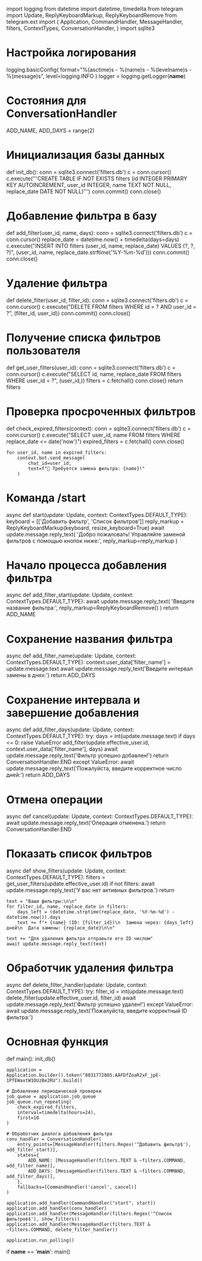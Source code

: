 import logging
from datetime import datetime, timedelta
from telegram import Update, ReplyKeyboardMarkup, ReplyKeyboardRemove
from telegram.ext import (
    Application,
    CommandHandler,
    MessageHandler,
    filters,
    ContextTypes,
    ConversationHandler,
)
import sqlite3

# Настройка логирования
logging.basicConfig(
    format="%(asctime)s - %(name)s - %(levelname)s - %(message)s", level=logging.INFO
)
logger = logging.getLogger(__name__)

# Состояния для ConversationHandler
ADD_NAME, ADD_DAYS = range(2)

# Инициализация базы данных
def init_db():
    conn = sqlite3.connect('filters.db')
    c = conn.cursor()
    c.execute('''CREATE TABLE IF NOT EXISTS filters
                 (id INTEGER PRIMARY KEY AUTOINCREMENT,
                  user_id INTEGER,
                  name TEXT NOT NULL,
                  replace_date DATE NOT NULL)''')
    conn.commit()
    conn.close()

# Добавление фильтра в базу
def add_filter(user_id, name, days):
    conn = sqlite3.connect('filters.db')
    c = conn.cursor()
    replace_date = datetime.now() + timedelta(days=days)
    c.execute("INSERT INTO filters (user_id, name, replace_date) VALUES (?, ?, ?)",
              (user_id, name, replace_date.strftime('%Y-%m-%d')))
    conn.commit()
    conn.close()

# Удаление фильтра
def delete_filter(user_id, filter_id):
    conn = sqlite3.connect('filters.db')
    c = conn.cursor()
    c.execute("DELETE FROM filters WHERE id = ? AND user_id = ?", (filter_id, user_id))
    conn.commit()
    conn.close()

# Получение списка фильтров пользователя
def get_user_filters(user_id):
    conn = sqlite3.connect('filters.db')
    c = conn.cursor()
    c.execute("SELECT id, name, replace_date FROM filters WHERE user_id = ?", (user_id,))
    filters = c.fetchall()
    conn.close()
    return filters

# Проверка просроченных фильтров
def check_expired_filters(context):
    conn = sqlite3.connect('filters.db')
    c = conn.cursor()
    c.execute("SELECT user_id, name FROM filters WHERE replace_date <= date('now')")
    expired_filters = c.fetchall()
    conn.close()
    
    for user_id, name in expired_filters:
        context.bot.send_message(
            chat_id=user_id,
            text=f"🔔 Требуется замена фильтра: {name}!"
        )

# Команда /start
async def start(update: Update, context: ContextTypes.DEFAULT_TYPE):
    keyboard = [['Добавить фильтр', 'Список фильтров']]
    reply_markup = ReplyKeyboardMarkup(keyboard, resize_keyboard=True)
    await update.message.reply_text(
        'Добро пожаловать! Управляйте заменой фильтров с помощью кнопок ниже:',
        reply_markup=reply_markup
    )

# Начало процесса добавления фильтра
async def add_filter_start(update: Update, context: ContextTypes.DEFAULT_TYPE):
    await update.message.reply_text(
        'Введите название фильтра:',
        reply_markup=ReplyKeyboardRemove()
    )
    return ADD_NAME

# Сохранение названия фильтра
async def add_filter_name(update: Update, context: ContextTypes.DEFAULT_TYPE):
    context.user_data['filter_name'] = update.message.text
    await update.message.reply_text('Введите интервал замены в днях:')
    return ADD_DAYS

# Сохранение интервала и завершение добавления
async def add_filter_days(update: Update, context: ContextTypes.DEFAULT_TYPE):
    try:
        days = int(update.message.text)
        if days <= 0:
            raise ValueError
        add_filter(update.effective_user.id, context.user_data['filter_name'], days)
        await update.message.reply_text('Фильтр успешно добавлен!')
        return ConversationHandler.END
    except ValueError:
        await update.message.reply_text('Пожалуйста, введите корректное число дней:')
        return ADD_DAYS

# Отмена операции
async def cancel(update: Update, context: ContextTypes.DEFAULT_TYPE):
    await update.message.reply_text('Операция отменена.')
    return ConversationHandler.END

# Показать список фильтров
async def show_filters(update: Update, context: ContextTypes.DEFAULT_TYPE):
    filters = get_user_filters(update.effective_user.id)
    if not filters:
        await update.message.reply_text('У вас нет активных фильтров.')
        return

    text = "Ваши фильтры:\n\n"
    for filter_id, name, replace_date in filters:
        days_left = (datetime.strptime(replace_date, '%Y-%m-%d') - datetime.now()).days
        text += f"• {name} (ID: {filter_id})\n  Замена через: {days_left} дней\n  Дата замены: {replace_date}\n\n"
    
    text += "Для удаления фильтра отправьте его ID числом"
    await update.message.reply_text(text)

# Обработчик удаления фильтра
async def delete_filter_handler(update: Update, context: ContextTypes.DEFAULT_TYPE):
    try:
        filter_id = int(update.message.text)
        delete_filter(update.effective_user.id, filter_id)
        await update.message.reply_text('Фильтр успешно удален!')
    except ValueError:
        await update.message.reply_text('Пожалуйста, введите корректный ID фильтра:')

# Основная функция
def main():
    init_db()
    
    application = Application.builder().token("8031772805:AAFDfZoaR2xF_jpE-1PfEWaxtW1OUzBe2RU").build()

    # Добавление периодической проверки
    job_queue = application.job_queue
    job_queue.run_repeating(
        check_expired_filters,
        interval=timedelta(hours=24),
        first=10
    )

    # Обработчик диалога добавления фильтра
    conv_handler = ConversationHandler(
        entry_points=[MessageHandler(filters.Regex('^Добавить фильтр$'), add_filter_start)],
        states={
            ADD_NAME: [MessageHandler(filters.TEXT & ~filters.COMMAND, add_filter_name)],
            ADD_DAYS: [MessageHandler(filters.TEXT & ~filters.COMMAND, add_filter_days)],
        },
        fallbacks=[CommandHandler('cancel', cancel)]
    )

    application.add_handler(CommandHandler("start", start))
    application.add_handler(conv_handler)
    application.add_handler(MessageHandler(filters.Regex('^Список фильтров$'), show_filters))
    application.add_handler(MessageHandler(filters.TEXT & ~filters.COMMAND, delete_filter_handler))

    application.run_polling()

if __name__ == '__main__':
    main()
